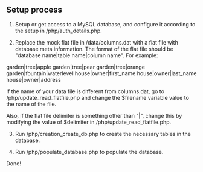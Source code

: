 ## Setup process ##

1. Setup or get access to a MySQL database, and configure it according to the setup in /php/auth_details.php. 

2. Replace the mock flat file in /data/columns.dat with a flat file with database meta information. The format of the flat file should be "database name|table name|column name". For example:

garden|tree|apple
garden|tree|pear
garden|tree|orange
garden|fountain|waterlevel
house|owner|first_name
house|owner|last_name
house|owner|address

If the name of your data file is different from columns.dat, go to /php/update_read_flatfile.php and change the $filename variable value to the name of the file.

Also, if the flat file delimiter is something other than "|", change this by modifying the value of $delimiter in /php/update_read_flatfile.php.
	
3. Run /php/creation_create_db.php to create the necessary tables in the database. 

4. Run /php/populate_database.php to populate the database.
	
Done!